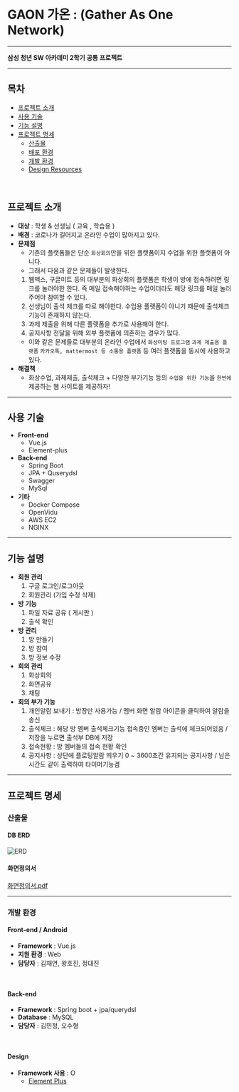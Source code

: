 # GAON 가온 : (Gather As One Network)
---
**삼성 청년 SW 아카데미 2학기 공통 프로젝트**

---
## 목차

- [프로젝트 소개](#프로젝트-소개)   
- [사용 기술](#사용-기술)   
- [기능 설명](#기능-설명)
- [프로젝트 명세](#프로젝트-명세)
  - [산출물](#산출물) 
  - [배포 환경](#배포-환경)
  - [개발 환경](#개발-환경)
  - [Design Resources](#Design)
<br>

## 프로젝트 소개
- **대상** : 학생 & 선생님 ( 교육 , 학습용 )
- **배경** : 코로나가 길어지고 온라인 수업이 많아지고 있다.
-  **문제점**
	+  기존의 플랫폼들은 단순 `화상회의`만을 위한 플랫폼이지 수업을 위한 플랫폼이 아니다.
	+  그래서 다음과 같은 문제들이 발생한다.
	1. 웹액스, 구글미트 등의 대부분의 화상회의 플랫폼은 학생이 방에 접속하려면 링크를 눌러야한 한다. 즉 매일 접속해야하는 수업이더라도 해당 링크를 매일 눌러주어야 참여할 수 있다.
	2. 선생님이 출석 체크를 따로 해야한다. 수업용 플랫폼이 아니기 때문에 출석체크 기능이 존재하지 않는다.
	3. 과제 제출을 위해 다른 플랫폼을 추가로 사용해야 한다. 
	4. 공지사항 전달을 위해 외부 플랫폼에 의존하는 경우가 많다.
	+ 이와 같은 문제들로 대부분의 온라인 수업에서 `화상미팅 프로그램` `과제 제출용 플랫폼` `카카오톡, mattermost 등 소통용 플랫폼` 등 여러 플랫폼을 동시에 사용하고 있다.
- **해결책**
	+ 화상수업, 과제제출, 출석체크 + 다양한 부가기능 등의  `수업을 위한 기능`을 `한번에` 제공하는 웹 사이트를 제공하자!

---

## 사용 기술
- **Front-end**
	- Vue.js
	- Element-plus
- **Back-end**
	- Spring Boot
	- JPA + Quserydsl
	- Swagger
	- MySql
- **기타**
	- Docker Compose
	- OpenVidu
	- AWS EC2
	- NGINX
---

## 기능 설명
- **회원 관리**
    1. 구글 로그인/로그아웃
    2. 회원관리 (가입 수정 삭제)
- **방 기능**
    1. 파일 자료 공유 ( 게시판 )
    2. 출석 확인
- **방 관리**
    1. 방 만들기
    2. 방 참여 
    3. 방 정보 수정
- **회의 관리**
    1. 화상회의
    2. 화면공유
    3. 채팅
- **회의 부가 기능**
    1. 개인알람 보내기 : 방장만 사용가능 / 멤버 화면 알람 아이콘을 클릭하여 알람을 송신
    2. 출석체크 : 해당 방 멤버 출석체크기능 접속중인 멤버는 출석에 체크되어있음 / 저장을 누르면 출석부 DB에 저장
    3. 접속현황 : 방 멤버들의 접속 현황 확인
    4. 공지사항 : 상단에 플로팅알람 띄우기 0 ~ 3600초간 유지되는 공지사항 / 남은시간도 같이 출력하여 타이머기능겸

---

## 프로젝트 명세

### 산출물

#### DB ERD

   ![ERD](https://user-images.githubusercontent.com/56910798/131352949-c4f25447-357c-4d25-aff4-b3335b87a02f.png)

#### 화면정의서
 
[화면정의서.pdf](https://github.com/co323co/GAON/files/7077303/default.pdf)

---

### 개발 환경
#### Front-end / Android
- __Framework__ : Vue.js 
- __지원 환경__ : Web 
- __담당자__ : 김채연, 왕호진, 정대진
<br>

#### Back-end
- __Framework__ : Spring boot + jpa/querydsl
- __Database__ : MySQL
- __담당자__ : 김민정, 오수형
<br>

#### Design
- __Framework 사용__ : O
  - [Element Plus](https://element-plus.org/)
<br>
